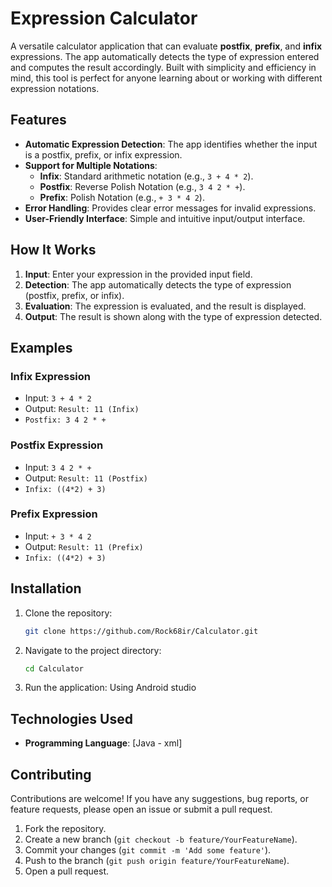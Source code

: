 # Expression Calculator

A versatile calculator application that can evaluate **postfix**, **prefix**, and **infix** expressions. 
The app automatically detects the type of expression entered and computes the result accordingly. 
Built with simplicity and efficiency in mind, this tool is perfect for anyone learning about or working with different expression notations.

## Features

- **Automatic Expression Detection**: The app identifies whether the input is a postfix, prefix, or infix expression.
- **Support for Multiple Notations**:
  - **Infix**: Standard arithmetic notation (e.g., `3 + 4 * 2`).
  - **Postfix**: Reverse Polish Notation (e.g., `3 4 2 * +`).
  - **Prefix**: Polish Notation (e.g., `+ 3 * 4 2`).
- **Error Handling**: Provides clear error messages for invalid expressions.
- **User-Friendly Interface**: Simple and intuitive input/output interface.

## How It Works

1. **Input**: Enter your expression in the provided input field.
2. **Detection**: The app automatically detects the type of expression (postfix, prefix, or infix).
3. **Evaluation**: The expression is evaluated, and the result is displayed.
4. **Output**: The result is shown along with the type of expression detected.

## Examples

### Infix Expression
- Input: `3 + 4 * 2`
- Output: `Result: 11 (Infix)`
- `Postfix: 3 4 2 * +`

### Postfix Expression
- Input: `3 4 2 * +`
- Output: `Result: 11 (Postfix)`
- `Infix: ((4*2) + 3)`

### Prefix Expression
- Input: `+ 3 * 4 2`
- Output: `Result: 11 (Prefix)`
- `Infix: ((4*2) + 3)`

## Installation

1. Clone the repository:
   ```bash
   git clone https://github.com/Rock68ir/Calculator.git
   ```
2. Navigate to the project directory:
   ```bash
   cd Calculator
   ```
4. Run the application:
   Using Android studio

## Technologies Used

- **Programming Language**: [Java - xml]

## Contributing

Contributions are welcome! If you have any suggestions, bug reports, or feature requests, please open an issue or submit a pull request.

1. Fork the repository.
2. Create a new branch (`git checkout -b feature/YourFeatureName`).
3. Commit your changes (`git commit -m 'Add some feature'`).
4. Push to the branch (`git push origin feature/YourFeatureName`).
5. Open a pull request.
